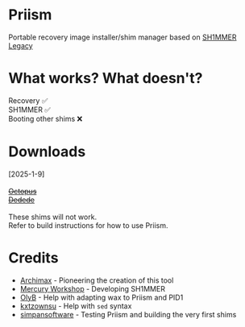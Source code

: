 # Priism
Portable recovery image installer/shim manager based on [SH1MMER Legacy](https://github.com/MercuryWorkshop/Sh1mmer)

# What works? What doesn't?
Recovery ✅<br>
SH1MMER ✅<br>
Booting other shims ❌<br>

# Downloads
[2025-1-9]<br>
<br>
~~[Octopus](https://files.odysen.space/priism_octopus-1hxOhwXHVsNM.bin)~~<br>
~~[Dedede](https://files.odysen.space/priism_dedede-upIUaT0IgnBd.bin)~~<br>
<br>
These shims will not work.<br>
Refer to build instructions for how to use Priism.

# Credits
- [Archimax](https://discord.com/users/988950574387068968) - Pioneering the creation of this tool
- [Mercury Workshop](https://mercurywork.shop) - Developing SH1MMER
- [OlyB](https://discord.com/users/476169716998733834) - Help with adapting wax to Priism and PID1
- [kxtzownsu](https://discord.com/users/952792525637312552) - Help with `sed` syntax
- [simpansoftware](https://discord.com/users/1001820177731686500) - Testing Priism and building the very first shims
